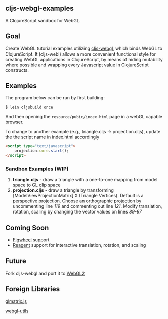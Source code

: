 cljs-webgl-examples
----
A ClojureScript sandbox for WebGL.

Goal
----
Create WebGL tutorial examples utilizing [cljs-webgl](https://github.com/asakeron/cljs-webgl), which binds WebGL to ClojureScript. It (cljs-webl) allows a more convenient functional style for creating WebGL applications in ClojureScript, by means of hiding mutability where possible and wrapping every Javascript value in ClojureScript constructs.

Examples
----
The program below can be run by first building:

    $ lein cljsbuild once

And then opening the `resource/pubic/index.html` page in a webGL capable browser.


To change to another example (e.g., triangle.cljs -> projection.cljs), update the
the script name in index.html accordingly

```html
<script type="text/javascript">
    projection.core.start();
</script>
```

### Sandbox Examples (WIP)
1. **triangle.cljs**   - draw a triangle with a one-to-one mapping from model space to GL clip space
2. **projection.cljs** - draw a triangle by transforming [ModelViewProjectionMatrix] X (Triangle Vertices). Default is a perspective projection.  Choose an orthographic projection by uncommenting line *119* and commenting out line *121*.
Modify translation, rotation, scaling by changing the vector values on lines *89-97*

Coming Soon
----
* [Figwheel](https://github.com/bhauman/lein-figwheel) support
* [Reagent](https://reagent-project.github.io/) support for interactive translation, rotation, and scaling

Future
----
Fork cljs-webgl and port it to [WebGL2](https://www.khronos.org/registry/webgl/specs/latest/2.0/)

Foreign Libraries
---
[glmatrix.js](http://glmatrix.net/)

[webgl-utils](https://www.khronos.org/registry/webgl/sdk/demos/common/webgl-utils.js)
